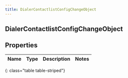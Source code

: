 ```yaml
---
title: DialerContactlistConfigChangeObject
---
```

## DialerContactlistConfigChangeObject

## Properties

|Name | Type | Description | Notes|
|------------ | ------------- | ------------- | -------------|
{: class="table table-striped"}


